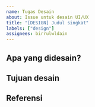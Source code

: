 ```yaml
---
name: Tugas Desain
about: Issue untuk desain UI/UX
title: "[DESIGN] Judul singkat"
labels: ["design"]
assignees: birrulwldain
---
```


## Apa yang didesain?
<!-- Deskripsikan elemen UI atau UX -->

## Tujuan desain
<!-- Alasan atau kebutuhan user -->

## Referensi
<!-- Link Figma, inspirasi, atau referensi desain lainnya -->
